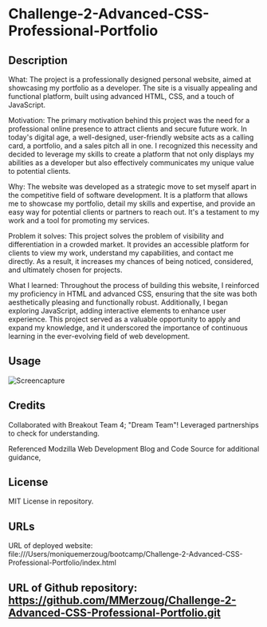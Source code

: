 # Challenge-2-Advanced-CSS-Professional-Portfolio

## Description

What: The project is a professionally designed personal website, aimed at showcasing my portfolio as a developer. The site is a visually appealing and functional platform, built using advanced HTML, CSS, and a touch of JavaScript.

Motivation: The primary motivation behind this project was the need for a professional online presence to attract clients and secure future work. In today's digital age, a well-designed, user-friendly website acts as a calling card, a portfolio, and a sales pitch all in one. I recognized this necessity and decided to leverage my skills to create a platform that not only displays my abilities as a developer but also effectively communicates my unique value to potential clients.

Why: The website was developed as a strategic move to set myself apart in the competitive field of software development. It is a platform that allows me to showcase my portfolio, detail my skills and expertise, and provide an easy way for potential clients or partners to reach out. It's a testament to my work and a tool for promoting my services.

Problem it solves: This project solves the problem of visibility and differentiation in a crowded market. It provides an accessible platform for clients to view my work, understand my capabilities, and contact me directly. As a result, it increases my chances of being noticed, considered, and ultimately chosen for projects.

What I learned: Throughout the process of building this website, I reinforced my proficiency in HTML and advanced CSS, ensuring that the site was both aesthetically pleasing and functionally robust. Additionally, I began exploring JavaScript, adding interactive elements to enhance user experience. This project served as a valuable opportunity to apply and expand my knowledge, and it underscored the importance of continuous learning in the ever-evolving field of web development.

## Usage

![Screencapture]("./assets/images/screencapture.png")


## Credits

Collaborated with Breakout Team 4; "Dream Team"! Leveraged partnerships to check for understanding.

Referenced Modzilla Web Development Blog and Code Source for additional guidance,

## License

MIT License in repository.

## URLs

URL of deployed website: file:///Users/moniquemerzoug/bootcamp/Challenge-2-Advanced-CSS-Professional-Portfolio/index.html

URL of Github repository: https://github.com/MMerzoug/Challenge-2-Advanced-CSS-Professional-Portfolio.git
---